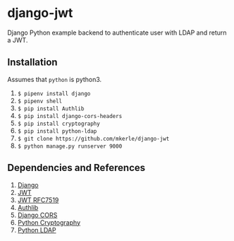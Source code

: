 # django-jwt
Django Python example backend to authenticate user with LDAP and return a JWT.

## Installation

Assumes that `python` is python3.

1. `$ pipenv install django`
2. `$ pipenv shell`
3. `$ pip install Authlib`
4. `$ pip install django-cors-headers`
5. `$ pip install cryptography`
6. `$ pip install python-ldap`
7. `$ git clone https://github.com/mkerle/django-jwt`
8. `$ python manage.py runserver 9000`

## Dependencies and References

1. [Django][django-home]
2. [JWT][jwt-reference]
3. [JWT RFC7519][jwt-rfc]
4. [Authlib][authlib-home]
5. [Django CORS][django-cors-headers]
6. [Python Cryptography][python-cryptography]
7. [Python LDAP][python-ldap]


[django-home]: https://www.djangoproject.com/
[jwt-reference]: https://jwt.io/
[jwt-rfc]: https://datatracker.ietf.org/doc/html/rfc7519
[authlib-home]: https://docs.authlib.org/en/latest/
[django-cors-headers]: https://github.com/adamchainz/django-cors-headers
[python-cryptography]: https://cryptography.io/en/latest/
[python-ldap]: https://www.python-ldap.org/en/python-ldap-3.3.0/index.html
